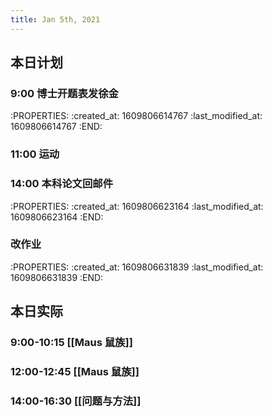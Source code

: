 ```yaml
---
title: Jan 5th, 2021
---
```


## 本日计划
### 9:00 博士开题表发徐金
:PROPERTIES:
:created_at: 1609806614767
:last_modified_at: 1609806614767
:END:
### 11:00 运动
### 14:00 本科论文回邮件
:PROPERTIES:
:created_at: 1609806623164
:last_modified_at: 1609806623164
:END:
### 改作业
:PROPERTIES:
:created_at: 1609806631839
:last_modified_at: 1609806631839
:END:
## 本日实际
### 9:00-10:15 [[Maus 鼠族]]
### 12:00-12:45 [[Maus 鼠族]]
### 14:00-16:30 [[问题与方法]]
### 
